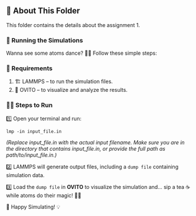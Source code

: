 ## 📜 About This Folder
This folder contains the details about the assignment 1.

### 🚀 Running the Simulations
Wanna see some atoms dance? 🕺💃 Follow these simple steps:

### 🔧 Requirements
1. 🏗️ LAMMPS – to run the simulation files.
2. 🔬 OVITO – to visualize and analyze the results.

### 🏃‍♂️ Steps to Run
1️⃣ Open your terminal and run:
```
lmp -in input_file.in
```
*(Replace input_file.in with the actual input filename. Make sure you are in the directory that contains input_file.in, or provide the full path as path/to/input_file.in.)*

2️⃣ LAMMPS will generate output files, including a `dump file` containing simulation data.

3️⃣ Load the `dump file` in **OVITO** to visualize the simulation and...
sip a tea ☕ while atoms do their magic! 🧪✨

🎯 Happy Simulating! 💡

